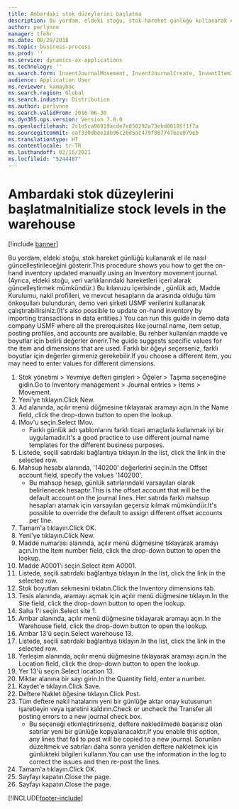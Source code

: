 ```yaml
---
title: Ambardaki stok düzeylerini başlatma
description: Bu yordam, eldeki stoğu, stok hareket günlüğü kullanarak el ile nasıl güncelleştirileceğini gösterir.
author: perlynne
manager: tfehr
ms.date: 08/29/2018
ms.topic: business-process
ms.prod: ''
ms.service: dynamics-ax-applications
ms.technology: ''
ms.search.form: InventJournalMovement, InventJournalCreate, InventItemIdLookupSimple, InventLocationIdLookup, WMSLocationIdLookup
audience: Application User
ms.reviewer: kamaybac
ms.search.region: Global
ms.search.industry: Distribution
ms.author: perlynne
ms.search.validFrom: 2016-06-30
ms.dyn365.ops.version: Version 7.0.0
ms.openlocfilehash: 2c1e5ca96919acde7e850292a73ebd00185f1f7a
ms.sourcegitcommit: eaf330dbee1db96c20d5ac479f007747bea079eb
ms.translationtype: HT
ms.contentlocale: tr-TR
ms.lasthandoff: 02/15/2021
ms.locfileid: "5244487"
---
```

# <a name="initialize-stock-levels-in-the-warehouse"></a><span data-ttu-id="b6f40-103">Ambardaki stok düzeylerini başlatma</span><span class="sxs-lookup"><span data-stu-id="b6f40-103">Initialize stock levels in the warehouse</span></span>

[!include [banner](../../includes/banner.md)]

<span data-ttu-id="b6f40-104">Bu yordam, eldeki stoğu, stok hareket günlüğü kullanarak el ile nasıl güncelleştirileceğini gösterir.</span><span class="sxs-lookup"><span data-stu-id="b6f40-104">This procedure shows you how to get the on-hand inventory updated manually using an Inventory movement journal.</span></span> <span data-ttu-id="b6f40-105">(Ayrıca, eldeki stoğu, veri varlıklarındaki hareketleri içeri alarak güncelleştirmek mümkündür.) Bu kılavuzu içerisinde , günlük adı, Madde Kurulumu, nakil profilleri, ve mevcut hesapların da arasında olduğu tüm önkoşulları bulunduran, demo veri şirketi USMF verilerini kullanarak çalıştırabilirsiniz.</span><span class="sxs-lookup"><span data-stu-id="b6f40-105">(It's also possible to update on-hand inventory by importing transactions in data entities.) You can run this guide in demo data company USMF where all the prerequisites like journal name, item setup, posting profiles, and accounts are available.</span></span> <span data-ttu-id="b6f40-106">Bu rehber kullanılan madde ve boyutlar için belirli değerler önerir.</span><span class="sxs-lookup"><span data-stu-id="b6f40-106">The guide suggests specific values for the item and dimensions that are used.</span></span> <span data-ttu-id="b6f40-107">Farklı bir öğeyi seçerseniz, farklı boyutlar için değerler girmeniz gerekebilir.</span><span class="sxs-lookup"><span data-stu-id="b6f40-107">If you choose a different item, you may need to enter values for different dimensions.</span></span>

1. <span data-ttu-id="b6f40-108">Stok yönetimi > Yevmiye defteri girişleri > Öğeler > Taşıma seçeneğine gidin.</span><span class="sxs-lookup"><span data-stu-id="b6f40-108">Go to Inventory management > Journal entries > Items > Movement.</span></span>
2. <span data-ttu-id="b6f40-109">Yeni'ye tıklayın.</span><span class="sxs-lookup"><span data-stu-id="b6f40-109">Click New.</span></span>
3. <span data-ttu-id="b6f40-110">Ad alanında, açılır menü düğmesine tıklayarak aramayı açın.</span><span class="sxs-lookup"><span data-stu-id="b6f40-110">In the Name field, click the drop-down button to open the lookup.</span></span>
4. <span data-ttu-id="b6f40-111">IMov'u seçin.</span><span class="sxs-lookup"><span data-stu-id="b6f40-111">Select IMov.</span></span>
    * <span data-ttu-id="b6f40-112">Farklı günlük adı şablonlarını farklı ticari amaçlarla kullanmak iyi bir uygulamadır.</span><span class="sxs-lookup"><span data-stu-id="b6f40-112">It's a good practice to use different journal name templates for the different business purposes.</span></span>  
5. <span data-ttu-id="b6f40-113">Listede, seçili satırdaki bağlantıya tıklayın.</span><span class="sxs-lookup"><span data-stu-id="b6f40-113">In the list, click the link in the selected row.</span></span>
6. <span data-ttu-id="b6f40-114">Mahsup hesabı alanında, '140200' değerlerini seçin.</span><span class="sxs-lookup"><span data-stu-id="b6f40-114">In the Offset account field, specify the values '140200'.</span></span>
    * <span data-ttu-id="b6f40-115">Bu mahsup hesap, günlük satırlarındaki varsayılan olarak belirlenecek hesaptır.</span><span class="sxs-lookup"><span data-stu-id="b6f40-115">This is the offset account that will be the default account on the journal lines.</span></span> <span data-ttu-id="b6f40-116">Her satırda farklı mahsup hesapları atamak için varsayılan geçersiz kılmak mümkündür.</span><span class="sxs-lookup"><span data-stu-id="b6f40-116">It's possible to override the default to assign different offset accounts per line.</span></span>  
7. <span data-ttu-id="b6f40-117">Tamam'a tıklayın.</span><span class="sxs-lookup"><span data-stu-id="b6f40-117">Click OK.</span></span>
8. <span data-ttu-id="b6f40-118">Yeni'ye tıklayın.</span><span class="sxs-lookup"><span data-stu-id="b6f40-118">Click New.</span></span>
9. <span data-ttu-id="b6f40-119">Madde numarası alanında, açılır menü düğmesine tıklayarak aramayı açın.</span><span class="sxs-lookup"><span data-stu-id="b6f40-119">In the Item number field, click the drop-down button to open the lookup.</span></span>
10. <span data-ttu-id="b6f40-120">Madde A0001'i seçin.</span><span class="sxs-lookup"><span data-stu-id="b6f40-120">Select item A0001.</span></span>
11. <span data-ttu-id="b6f40-121">Listede, seçili satırdaki bağlantıya tıklayın.</span><span class="sxs-lookup"><span data-stu-id="b6f40-121">In the list, click the link in the selected row.</span></span>
12. <span data-ttu-id="b6f40-122">Stok boyutları sekmesini tıklatın.</span><span class="sxs-lookup"><span data-stu-id="b6f40-122">Click the Inventory dimensions tab.</span></span>
13. <span data-ttu-id="b6f40-123">Tesis alanında, aramayı açmak için açılır menü düğmesine tıklayın.</span><span class="sxs-lookup"><span data-stu-id="b6f40-123">In the Site field, click the drop-down button to open the lookup.</span></span>
14. <span data-ttu-id="b6f40-124">Saha 1'i seçin.</span><span class="sxs-lookup"><span data-stu-id="b6f40-124">Select site 1.</span></span>
15. <span data-ttu-id="b6f40-125">Ambar alanında, açılır menü düğmesine tıklayarak aramayı açın.</span><span class="sxs-lookup"><span data-stu-id="b6f40-125">In the Warehouse field, click the drop-down button to open the lookup.</span></span>
16. <span data-ttu-id="b6f40-126">Ambar 13'ü seçin.</span><span class="sxs-lookup"><span data-stu-id="b6f40-126">Select warehouse 13.</span></span>
17. <span data-ttu-id="b6f40-127">Listede, seçili satırdaki bağlantıya tıklayın.</span><span class="sxs-lookup"><span data-stu-id="b6f40-127">In the list, click the link in the selected row.</span></span>
18. <span data-ttu-id="b6f40-128">Yerleşim alanında, açılır menü düğmesine tıklayarak aramayı açın.</span><span class="sxs-lookup"><span data-stu-id="b6f40-128">In the Location field, click the drop-down button to open the lookup.</span></span>
19. <span data-ttu-id="b6f40-129">Yer 13'ü seçin.</span><span class="sxs-lookup"><span data-stu-id="b6f40-129">Select location 13.</span></span>
20. <span data-ttu-id="b6f40-130">Miktar alanına bir sayı girin.</span><span class="sxs-lookup"><span data-stu-id="b6f40-130">In the Quantity field, enter a number.</span></span>
21. <span data-ttu-id="b6f40-131">Kaydet'e tıklayın.</span><span class="sxs-lookup"><span data-stu-id="b6f40-131">Click Save.</span></span>
22. <span data-ttu-id="b6f40-132">Deftere Naklet öğesine tıklayın.</span><span class="sxs-lookup"><span data-stu-id="b6f40-132">Click Post.</span></span>
23. <span data-ttu-id="b6f40-133">Tüm deftere nakil hatalarını yeni bir günlüğe aktar onay kutusunun işaretleyin veya işaretini kaldırın.</span><span class="sxs-lookup"><span data-stu-id="b6f40-133">Check or uncheck the Transfer all posting errors to a new journal check box.</span></span>
    * <span data-ttu-id="b6f40-134">Bu seçeneği etkinleştirirseniz, deftere nakledilmede başarısız olan satırlar yeni bir günlüğe kopyalanacaktır.</span><span class="sxs-lookup"><span data-stu-id="b6f40-134">If you enable this option, any lines that fail to post will be copied to a new journal.</span></span> <span data-ttu-id="b6f40-135">Sorunları düzeltmek ve satırları daha sonra yeniden deftere nakletmek için günlükteki bilgileri kullanın.</span><span class="sxs-lookup"><span data-stu-id="b6f40-135">You can use the information in the log to correct the issues and then re-post the lines.</span></span>  
24. <span data-ttu-id="b6f40-136">Tamam'a tıklayın.</span><span class="sxs-lookup"><span data-stu-id="b6f40-136">Click OK.</span></span>
25. <span data-ttu-id="b6f40-137">Sayfayı kapatın.</span><span class="sxs-lookup"><span data-stu-id="b6f40-137">Close the page.</span></span>
26. <span data-ttu-id="b6f40-138">Sayfayı kapatın.</span><span class="sxs-lookup"><span data-stu-id="b6f40-138">Close the page.</span></span>



[!INCLUDE[footer-include](../../../includes/footer-banner.md)]